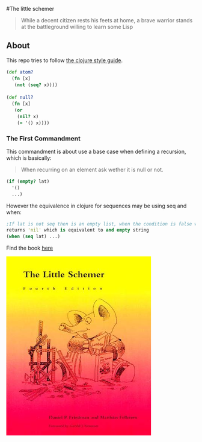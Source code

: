 #The little schemer

> While a decent citizen rests his feets at home,
> a brave warrior stands at the battleground willing to learn some Lisp

## About

This repo tries to follow [the clojure style guide](https://github.com/bbatsov/clojure-style-guide).


```clojure
(def atom?
  (fn [x]
   (not (seq? x))))

(def null?
  (fn [x]
   (or
    (nil? x)
    (= '() x))))
```
### The First Commandment
This commandment is about use a base case when defining a recursion, which is basically:
> When recurring on an element ask wether it is null or not.

```clojure
(if (empty? lat)
  '()
  ...)
```

However the equivalence in clojure for sequences may be using seq and when:

```clojure
;If lat is not seq then is an empty list, when the condition is false when
returns 'nil' which is equivalent to and empty string
(when (seq lat) ...)
```

Find the book
[here](https://www.amazon.com/Little-Schemer-Daniel-P-Friedman/dp/0262560992/ref=sr_1_1?ie=UTF8&qid=1473739422&sr=8-1&keywords=little+schemer)

![cover](/img/readimg.jpg)
